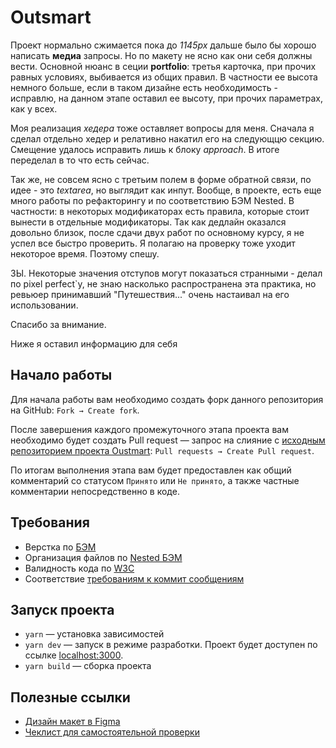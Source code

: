 # Outsmart

Проект нормально сжимается пока до *1145px* дальше было бы хорошо написать **медиа** запросы. Но по макету не ясно как они себя должны вести. Основной нюанс в сеции **portfolio**: третья карточка, при прочих равных условиях, выбивается из общих правил. В частности ее высота немного больше, если в таком дизайне есть необходимость - исправлю, на данном этапе оставил ее высоту, при прочих параметрах, как у всех. 

Моя реализация *хедера* тоже оставляет вопросы для меня. Сначала я сделал отдельно хедер и релативно накатил его на следующцю секцию. Смещение удалось исправить лишь к блоку *approach*. В итоге переделал в то что есть сейчас.

Так же, не совсем ясно с третьим полем в форме обратной связи, по идее - это *textarea*, но выглядит как инпут.
Вообще, в проекте, есть еще много работы по рефакторингу и по соответствию БЭМ Nested. В частности: в некоторых модификаторах есть правила, которые стоит вынести в отдельные модификаторы. Так как дедлайн оказался довольно близок, после сдачи двух работ по основному курсу, я не успел все быстро проверить. Я полагаю на проверку тоже уходит некоторое время. Поэтому спешу.

ЗЫ. Некоторые значения отступов могут показаться странными - делал по pixel perfect`у, не знаю насколько распространена эта практика, но ревьюер принимавший "Путешествия..." очень настаивал на его использовании.

Спасибо за внимание. 

Ниже я оставил информацию для себя


## Начало работы

Для начала работы вам необходимо создать форк данного репозитория на GitHub: `Fork → Create fork`.

После завершения каждого промежуточного этапа проекта вам необходимо будет создать Pull request — запрос на слияние с [исходным репозиторием проекта Oustmart](https://github.com/c2u5hed/outsmart): `Pull requests → Create Pull request`.

По итогам выполнения этапа вам будет предоставлен как общий комментарий со статусом `Принято` или `Не принято`, а также частные комментарии непосредственно в коде.

## Требования

* Верстка по [БЭМ](https://ru.bem.info/)
* Организация файлов по [Nested БЭМ](https://ru.bem.info/methodology/filestructure/#nested)
* Валидность кода по [W3C](https://validator.w3.org/)
* Соответствие [требованиям к коммит сообщениям](https://www.freecodecamp.org/news/writing-good-commit-messages-a-practical-guide/)

## Запуск проекта

* `yarn` — установка зависимостей
* `yarn dev` — запуск в режиме разработки. Проект будет доступен по ссылке [localhost:3000](http://localhost:3000/).
* `yarn build` — сборка проекта

## Полезные ссылки

* [Дизайн макет в Figma](https://www.figma.com/file/RpKABoy6gfL5g2QbDdgF2F/Outsmart?node-id=46%3A2)
* [Чеклист для самостоятельной проверки](https://code.s3.yandex.net/web-developer/checklists-pdf/web-plus/checklist-1.pdf)